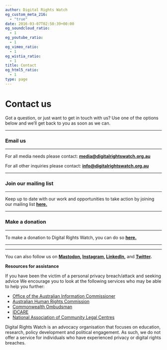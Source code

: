 ```yaml
---
author: Digital Rights Watch
eg_custom_meta_216:
  - "true"
date: 2016-03-07T02:50:39+00:00
eg_soundcloud_ratio:
  - 1
eg_youtube_ratio:
  - 1
eg_vimeo_ratio:
  - 1
eg_wistia_ratio:
  - 1
title: Contact
eg_html5_ratio:
  - 1
type: page
---
```

# Contact us

Got a question, or just want to get in touch with us? Use one of the options below and we’ll get back to you as soon as we can.

- - -

### Email us

- - -

For all media needs please contact: **[media@digitalrightswatch.org.au](mailto:malito:media@digitalrightswatch.org.au)** 

For all other inquiries please contact: **[info@digitalrightswatch.org.au](mailto:info@digitalrightswatch.org.au)**

- - -

### Join our mailing list

- - -

Keep up to date with our work and opportunities to take action by joining our mailing list **[here.](https://actionnetwork.org/forms/site-sign-up)**

- - -

### Make a donation

- - -

To make a donation to Digital Rights Watch, you can do so **[here.](http://www.donate.digitalrightswatch.org.au)** 

- - -

- - -

You can also follow us on **[Mastodon](https://aus.social/@drwaus), [Instagram](https://www.instagram.com/drwaus/), [LinkedIn](https://www.linkedin.com/company/drwaus),** and **[Twitter](http://www.twitter.com/drwaus).**

**Resources for assistance**

If you have been the victim of a personal privacy breach/attack and seeking advice We encourage you to look at the following services who may be able to help you further:

* [Office of the Australian Information Commissioner](https://www.oaic.gov.au/)
* [Australian Human Rights Commission](https://www.humanrights.gov.au/)
* [Commonwealth Ombudsman](http://www.ombudsman.gov.au/)
* [IDCARE](https://www.idcare.org/)
* [National Association of Community Legal Centres](http://www.naclc.org.au/)

Digital Rights Watch is an advocacy organisation that focuses on education, research, policy development and political engagement. As such, we do not offer a service for individuals who have experienced privacy or digital rights breaches.